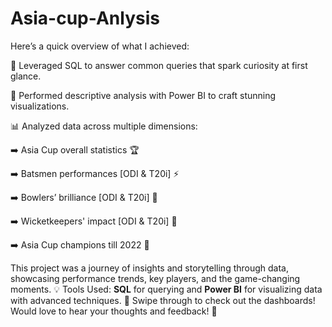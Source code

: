 # Asia-cup-Anlysis

 Here’s a quick overview of what I achieved:
 
🔹 Leveraged SQL to answer common queries that spark curiosity at first glance.
 
 🔹 Performed descriptive analysis with Power BI to craft stunning visualizations.
 
 📊 Analyzed data across multiple dimensions:
 
 ➡️ Asia Cup overall statistics 🏆
 
 ➡️ Batsmen performances [ODI & T20i] ⚡
 
 ➡️ Bowlers’ brilliance [ODI & T20i] 🎯
 
 ➡️ Wicketkeepers' impact [ODI & T20i] 🧤
 
 ➡️ Asia Cup champions till 2022 🥇

This project was a journey of insights and storytelling through data, showcasing performance trends, key players, and the game-changing moments.
💡 Tools Used: **SQL** for querying and **Power BI** for visualizing data with advanced techniques.
📸 Swipe through to check out the dashboards!
Would love to hear your thoughts and feedback! 🌟
